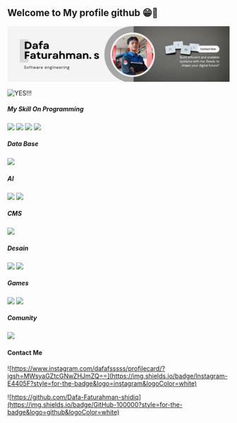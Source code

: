 ## Welcome to My profile github 😁👋

![Dafa Faturahman Shidiq](img/banner-profile.png)

![YES!!!](https://media.giphy.com/media/v1.Y2lkPTc5MGI3NjExMTVhdWJtcHQ2YTI0amc2MmZpc2V0cmQ1NnNkbTNjcGwwdXJsM2U4aSZlcD12MV9naWZzX3RyZW5kaW5nJmN0PWc/l0EwYxlGADf6F2SSk/giphy.gif)

<!--
**Dafa-Faturahman-shidiq/Dafa-Faturahman-shidiq** is a ✨ _special_ ✨ repository because its `README.md` (this file) appears on your GitHub profile.

Here are some ideas to get you started:

- 🔭 I’m currently working on ...
- 🌱 I’m currently learning ...
- 👯 I’m looking to collaborate on ...
- 🤔 I’m looking for help with ...
- 💬 Ask me about ...
- 📫 How to reach me: ...
- 😄 Pronouns: ...
- ⚡ Fun fact: ...
-->

##### My Skill On Programming
<img src="https://img.shields.io/badge/HTML5-E34F26?style=for-the-badge&logo=html5&logoColor=white"/>
<img src="https://img.shields.io/badge/CSS3-1572B6?style=for-the-badge&logo=css3&logoColor=white"/>
<img src="https://img.shields.io/badge/JavaScript-323330?style=for-the-badge&logo=javascript&logoColor=F7DF1E"/>
<img src="https://img.shields.io/badge/PHP-777BB4?style=for-the-badge&logo=php&logoColor=white"/>


##### Data Base
<img src="https://img.shields.io/badge/phpmyadmin-6C78AF?style=for-the-badge&logo=phpmyadmin&logoColor=white"/>

##### AI
<img src="https://img.shields.io/badge/ChatGPT-74aa9c?style=for-the-badge&logo=openai&logoColor=white"/>
<img src="https://img.shields.io/badge/github%20copilot-000000?style=for-the-badge&logo=githubcopilot&logoColor=white"/>

##### CMS
<img src="https://img.shields.io/badge/Wordpress-21759B?style=for-the-badge&logo=wordpress&logoColor=white"/>

##### Desain
<img src="https://img.shields.io/badge/Canva-%2300C4CC.svg?&style=for-the-badge&logo=Canva&logoColor=white"/>
<img src="https://img.shields.io/badge/Figma-F24E1E?style=for-the-badge&logo=figma&logoColor=white"/>

##### Games 
<img src="https://img.shields.io/badge/Valorant-fa4454?style=for-the-badge&logo=valorant&logoColor=white"/>
<img src="https://img.shields.io/badge/Riot_Games-D32936?style=for-the-badge&logo=riot-games&logoColor=white"/>

##### Comunity
<img src="https://img.shields.io/badge/Discord-5865F2?style=for-the-badge&logo=discord&logoColor=white"/>

#### Contact Me
![https://www.instagram.com/dafafsssss/profilecard/?igsh=MWsyaGZtcGNwZHJmZQ==](https://img.shields.io/badge/Instagram-E4405F?style=for-the-badge&logo=instagram&logoColor=white)

![https://github.com/Dafa-Faturahman-shidiq](https://img.shields.io/badge/GitHub-100000?style=for-the-badge&logo=github&logoColor=white)






